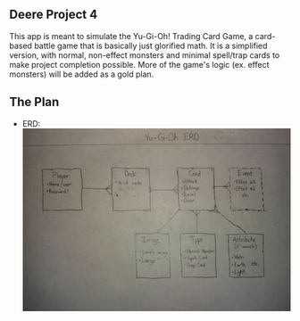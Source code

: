 ## Deere Project 4

This app is meant to simulate the Yu-Gi-Oh! Trading Card Game, a card-based battle game that is basically just glorified math. It is a simplified version, with normal, non-effect monsters and minimal spell/trap cards to make project completion possible. More of the game's logic (ex. effect monsters) will be added as a gold plan.

## The Plan
- ERD:
![](./erd.jpg)